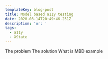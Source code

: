 ```yaml
---
templateKey: blog-post
title: Model based a11y testing
date: 2020-03-14T20:49:46.251Z
description: 'or: '
tags:
  - a11y
  - XState
---
```


The problem
The solution
What is MBD
example

